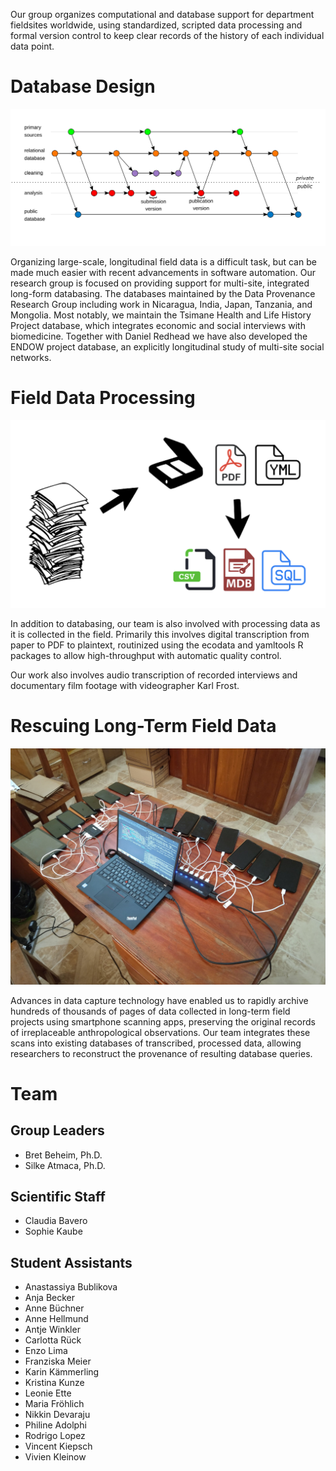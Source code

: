 
Our group organizes computational and database support for department fieldsites worldwide, using standardized, scripted data processing and formal version control to keep clear records of the history of each individual data point.

# Database Design

![](diag6.png)

Organizing large-scale, longitudinal field data is a difficult task, but can be made much easier with recent advancements in software automation. Our research group is focused on providing support for multi-site, integrated long-form databasing. The databases maintained by the Data Provenance Research Group including work in Nicaragua, India, Japan, Tanzania, and Mongolia. Most notably, we maintain the Tsimane Health and Life History Project database, which integrates economic and social interviews with biomedicine. Together with Daniel Redhead we have also developed the ENDOW project database, an explicitly longitudinal study of multi-site social networks.

# Field Data Processing

![](pipeline.png)

In addition to databasing, our team is also involved with processing data as it is collected in the field. Primarily this involves digital transcription from paper to PDF to plaintext, routinized using the ecodata and yamltools R packages to allow high-throughput with automatic quality control.

Our work also involves audio transcription of recorded interviews and documentary film footage with videographer Karl Frost.

# Rescuing Long-Term Field Data

![](phones.jpeg)

Advances in data capture technology have enabled us to rapidly archive hundreds of thousands of pages of data collected in long-term field projects using smartphone scanning apps, preserving the original records of irreplaceable anthropological observations. Our team integrates these scans into existing databases of transcribed, processed data, allowing researchers to reconstruct the provenance of resulting database queries.


# Team

## Group Leaders

- Bret Beheim, Ph.D.
- Silke Atmaca, Ph.D.

## Scientific Staff

- Claudia Bavero
- Sophie Kaube

## Student Assistants

- Anastassiya Bublikova
- Anja Becker
- Anne Büchner
- Anne Hellmund
- Antje Winkler
- Carlotta Rück
- Enzo Lima
- Franziska Meier
- Karin Kämmerling
- Kristina Kunze
- Leonie Ette
- Maria Fröhlich
- Nikkin Devaraju
- Philine Adolphi
- Rodrigo Lopez
- Vincent Kiepsch
- Vivien Kleinow
